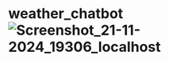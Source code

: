 # weather_chatbot![Screenshot_21-11-2024_19306_localhost](https://github.com/user-attachments/assets/ccf47d6b-5469-4262-93cf-042a316de17e)

